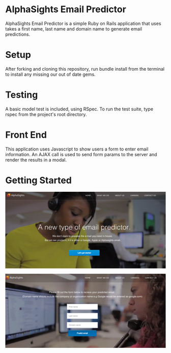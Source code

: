 AlphaSights Email Predictor
============================

AlphaSights Email Predictor is a simple Ruby on Rails application that uses takes a first name, last name and domain name to generate email predictions.

Setup
=====

After forking and cloning this repository, run bundle install from the terminal to install any missing our out of date gems.

Testing
========

A basic model test is included, using RSpec. To run the test suite, type rspec from the project's root directory.

Front End
==========

This application uses Javascript to show users a form to enter email information. An AJAX call is used to send form params to the server and render the results in a modal. 

Getting Started
=============
![alt tag](https://raw.githubusercontent.com/SpencerTang/AlphaSightsEmailPredictor/master/Screenshots/Alphasight%20ScreenShot%201.png)

![alt tag](https://raw.githubusercontent.com/SpencerTang/AlphaSightsEmailPredictor/master/Screenshots/Alphasight%20Screenshot%202.png)
